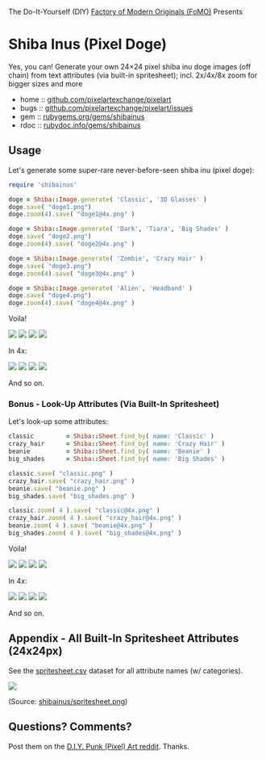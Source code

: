 The Do-It-Yourself (DIY) [Factory of Modern Originals (FoMO)](https://github.com/pixelartexchange/originals) Presents

# Shiba Inus (Pixel Doge)

Yes, you can! Generate your own 24×24 pixel shiba inu doge images (off chain) from text attributes (via built-in spritesheet); incl. 2x/4x/8x zoom for bigger sizes and more


* home  :: [github.com/pixelartexchange/pixelart](https://github.com/pixelartexchange/pixelart)
* bugs  :: [github.com/pixelartexchange/pixelart/issues](https://github.com/pixelartexchange/pixelart/issues)
* gem   :: [rubygems.org/gems/shibainus](https://rubygems.org/gems/shibainus)
* rdoc  :: [rubydoc.info/gems/shibainus](http://rubydoc.info/gems/shibainus)




##  Usage

Let's generate some super-rare never-before-seen
shiba inu (pixel doge):

```ruby
require 'shibainus'

doge = Shiba::Image.generate( 'Classic', '3D Glasses' )
doge.save( "doge1.png")
doge.zoom(4).save( "doge1@4x.png" )

doge = Shiba::Image.generate( 'Dark', 'Tiara', 'Big Shades' )
doge.save( "doge2.png")
doge.zoom(4).save( "doge2@4x.png" )

doge = Shiba::Image.generate( 'Zombie', 'Crazy Hair' )
doge.save( "doge3.png")
doge.zoom(4).save( "doge3@4x.png" )

doge = Shiba::Image.generate( 'Alien', 'Headband' )
doge.save( "doge4.png")
doge.zoom(4).save( "doge4@4x.png" )
```

Voila!

![](https://github.com/pixelartexchange/pixelart/raw/master/shibainus/i/doge1.png)
![](https://github.com/pixelartexchange/pixelart/raw/master/shibainus/i/doge2.png)
![](https://github.com/pixelartexchange/pixelart/raw/master/shibainus/i/doge3.png)
![](https://github.com/pixelartexchange/pixelart/raw/master/shibainus/i/doge4.png)

In 4x:

![](https://github.com/pixelartexchange/pixelart/raw/master/shibainus/i/doge1@4x.png)
![](https://github.com/pixelartexchange/pixelart/raw/master/shibainus/i/doge2@4x.png)
![](https://github.com/pixelartexchange/pixelart/raw/master/shibainus/i/doge3@4x.png)
![](https://github.com/pixelartexchange/pixelart/raw/master/shibainus/i/doge4@4x.png)


And so on.

### Bonus - Look-Up Attributes (Via Built-In  Spritesheet)


Let's look-up some attributes:

```ruby
classic         = Shiba::Sheet.find_by( name: 'Classic' )
crazy_hair      = Shiba::Sheet.find_by( name: 'Crazy Hair' )
beanie          = Shiba::Sheet.find_by( name: 'Beanie' )
big_shades      = Shiba::Sheet.find_by( name: 'Big Shades' )

classic.save( "classic.png" )
crazy_hair.save( "crazy_hair.png" )
beanie.save( "beanie.png" )
big_shades.save( "big_shades.png" )

classic.zoom( 4 ).save( "classic@4x.png" )
crazy_hair.zoom( 4 ).save( "crazy_hair@4x.png" )
beanie.zoom( 4 ).save( "beanie@4x.png" )
big_shades.zoom( 4 ).save( "big_shades@4x.png" )
```

Voila!

![](https://github.com/pixelartexchange/pixelart/raw/master/shibainus/i/classic.png)
![](https://github.com/pixelartexchange/pixelart/raw/master/shibainus/i/crazy_hair.png)
![](https://github.com/pixelartexchange/pixelart/raw/master/shibainus/i/beanie.png)
![](https://github.com/pixelartexchange/pixelart/raw/master/shibainus/i/big_shades.png)

In 4x:


![](https://github.com/pixelartexchange/pixelart/raw/master/shibainus/i/classic@4x.png)
![](https://github.com/pixelartexchange/pixelart/raw/master/shibainus/i/crazy_hair@4x.png)
![](https://github.com/pixelartexchange/pixelart/raw/master/shibainus/i/beanie@4x.png)
![](https://github.com/pixelartexchange/pixelart/raw/master/shibainus/i/big_shades@4x.png)

And so on.



## Appendix - All Built-In Spritesheet Attributes (24x24px)

See the [spritesheet.csv](https://github.com/pixelartexchange/pixelart/blob/master/shibainus/config/spritesheet.csv) dataset for all attribute names (w/ categories).

![](https://github.com/pixelartexchange/pixelart/raw/master/shibainus/config/spritesheet.png)

(Source: [shibainus/spritesheet.png](https://github.com/pixelartexchange/pixelart/blob/master/shibainus/config/spritesheet.png))





## Questions? Comments?

Post them on the [D.I.Y. Punk (Pixel) Art reddit](https://old.reddit.com/r/DIYPunkArt). Thanks.
